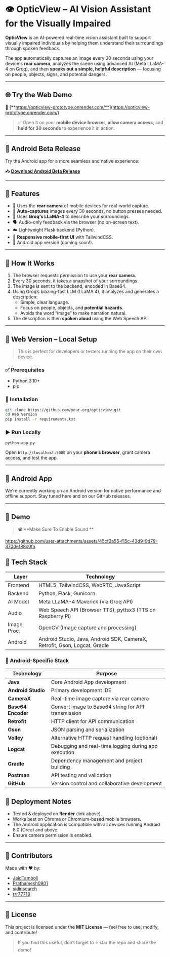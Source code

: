 # 👁️ OpticView – AI Vision Assistant for the Visually Impaired

**OpticView** is an AI-powered real-time vision assistant built to support visually impaired individuals by helping them understand their surroundings through spoken feedback.

The app automatically captures an image every 30 seconds using your device's **rear camera**, analyzes the scene using advanced AI (Meta LLaMA-4 on Groq), and then **speaks out a simple, helpful description** — focusing on people, objects, signs, and potential dangers.

---

## 🌐 Try the Web Demo

🔗 [**https://opticview-prototype.onrender.com/**](https://opticview-prototype.onrender.com/)

> ✅ Open it on your **mobile device browser**, **allow camera access**, and **hold for 30 seconds** to experience it in action.

---

## 📱 Android Beta Release

Try the Android app for a more seamless and native experience:

📥 [**Download Android Beta Release**](https://github.com/sidinsearch/OpticView/releases/tag/Beta)

---

## 🚀 Features

- 📸 Uses the **rear camera** of mobile devices for real-world capture.
- 🔄 **Auto-captures** images every 30 seconds, no button presses needed.
- 🧠 Uses **Groq's LLaMA-4** to describe your surroundings.
- 🗣️ Audio-only feedback via the browser (no on-screen text).
- ☁️ Lightweight Flask backend (Python).
- 📱 **Responsive mobile-first UI** with TailwindCSS.
- 📲 Android app version (coming soon!).

---

## 📸 How It Works

1. The browser requests permission to use your **rear camera**.
2. Every 30 seconds, it takes a snapshot of your surroundings.
3. The image is sent to the backend, encoded in Base64.
4. Using Groq’s blazing-fast LLM (LLaMA 4), it analyzes and generates a description:
   - Simple, clear language.
   - Focus on people, objects, and **potential hazards**.
   - Avoids the word “image” to make narration natural.
5. The description is then **spoken aloud** using the Web Speech API.

---

## 🧪 Web Version – Local Setup

> This is perfect for developers or testers running the app on their own device.

### ✅ Prerequisites

- Python 3.10+
- pip

### 🔧 Installation

```bash
git clone https://github.com/your-org/opticview.git
cd Web Version
pip install -r requirements.txt
```

### ▶️ Run Locally

```bash
python app.py
```

Open `http://localhost:5000` on your **phone’s browser**, grant camera access, and test the app.

---

## 📲 Android App 

We're currently working on an Android version for native performance and offline support. Stay tuned here and on our GitHub releases.

---

## 🎥 Demo

> 📽️ **Make Sure To Enable Sound **





https://github.com/user-attachments/assets/45cf2a55-f15c-43d9-9d79-3700e188c0fa






## 🧠 Tech Stack

| Layer       | Technology                                                                 |
|-------------|----------------------------------------------------------------------------|
| Frontend    | HTML5, TailwindCSS, WebRTC, JavaScript                                     |
| Backend     | Python, Flask, Gunicorn                                                    |
| AI Model    | Meta LLaMA-4 Maverick (via Groq API)                                       |
| Audio       | Web Speech API (Browser TTS), pyttsx3 (TTS on Raspberry Pi)                |
| Image Proc. | OpenCV (Image capture and processing)                                      |
| Android     | Android Studio, Java, Android SDK, CameraX, Retrofit, Gson, Logcat, Gradle |

### 📱 Android-Specific Stack

| Technology         | Purpose                                                             |
|--------------------|----------------------------------------------------------------------|
| **Java**           | Core Android App development                                         |
| **Android Studio** | Primary development IDE                                              |
| **CameraX**        | Real-time image capture via rear camera                              |
| **Base64 Encoder** | Convert image to Base64 string for API transmission                  |
| **Retrofit**       | HTTP client for API communication                                    |
| **Gson**           | JSON parsing and serialization                                       |
| **Volley**         | Alternative HTTP request handling (optional)                         |
| **Logcat**         | Debugging and real-time logging during app execution                 |
| **Gradle**         | Dependency management and project building                           |
| **Postman**        | API testing and validation                                           |
| **GitHub**         | Version control and collaborative development                        |



## 🧪 Deployment Notes

- Tested & deployed on **Render** (link above).
- Works best on Chrome or Chromium-based mobile browsers.
- The Android application is compatible with all devices running Android 8.0 (Oreo) and above.
- Ensure camera permission is enabled.

---

## 👥 Contributors

Made with ❤️ by:

- [JaidTamboli](https://github.com/JaidTamboli)
- [Prathamesh0901](https://github.com/Prathamesh0901)
- [sidinsearch](https://github.com/sidinsearch/)
- [rrr77718](https://github.com/rrr77718)

---

## 📜 License

This project is licensed under the **MIT License** — feel free to use, modify, and contribute!

> If you find this useful, don’t forget to ⭐️ star the repo and share the demo!
